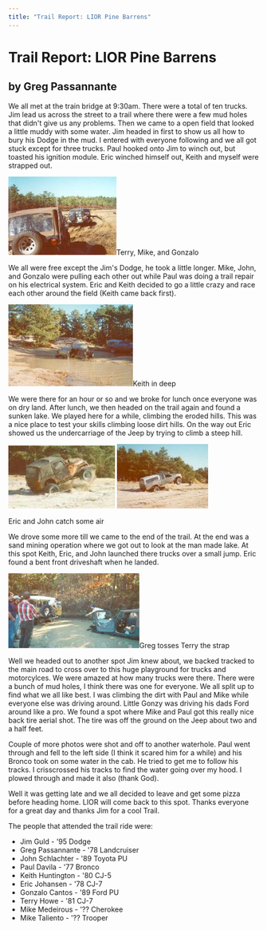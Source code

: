 ```yaml
---
title: "Trail Report: LIOR Pine Barrens"
---
```

# Trail Report: LIOR Pine Barrens

## by Greg Passannante

We all met at the train bridge at 9:30am. There were a total of ten trucks. Jim lead us across the street to a trail where there were a few mud holes that didn't give us any problems. Then we came to a open field that looked a little muddy with some water. Jim headed in first to show us all how to bury his Dodge in the mud. I entered with everyone following and we all got stuck except for three trucks. Paul hooked onto Jim to winch out, but toasted his ignition module. Eric winched himself out, Keith and myself were strapped out.

![](../../img/terry/trail/lior5.jpg "")Terry, Mike, and Gonzalo

We all were free except the Jim's Dodge, he took a little longer. Mike, John, and Gonzalo were pulling each other out while Paul was doing a trail repair on his electrical system. Eric and Keith decided to go a little crazy and race each other around the field (Keith came back first).

![](../../img/terry/trail/lior1.jpg "")Keith in deep

We were there for an hour or so and we broke for lunch once everyone was on dry land. After lunch, we then headed on the trail again and found a sunken lake. We played here for a while, climbing the eroded hills. This was a nice place to test your skills climbing loose dirt hills. On the way out Eric showed us the undercarriage of the Jeep by trying to climb a steep hill.

![](../../img/terry/trail/lior2.jpg "") ![](../../img/terry/trail/lior3.jpg "")

Eric and John catch some air

We drove some more till we came to the end of the trail. At the end was a sand mining operation where we got out to look at the man made lake. At this spot Keith, Eric, and John launched there trucks over a small jump. Eric found a bent front driveshaft when he landed.

![](../../img/terry/trail/lior6.jpg "")Greg tosses Terry the strap

Well we headed out to another spot Jim knew about, we backed tracked to the main road to cross over to this huge playground for trucks and motorcylces. We were amazed at how many trucks were there. There were a bunch of mud holes, I think there was one for everyone. We all split up to find what we all like best. I was climbing the dirt with Paul and Mike while everyone else was driving around. Little Gonzy was driving his dads Ford around like a pro. We found a spot where Mike and Paul got this really nice back tire aerial shot. The tire was off the ground on the Jeep about two and a half feet.

Couple of more photos were shot and off to another waterhole. Paul went through and fell to the left side (I think it scared him for a while) and his Bronco took on some water in the cab. He tried to get me to follow his tracks. I crisscrossed his tracks to find the water going over my hood. I plowed through and made it also (thank God).

Well it was getting late and we all decided to leave and get some pizza before heading home. LIOR will come back to this spot. Thanks everyone for a great day and thanks Jim for a cool Trail.

The people that attended the trail ride were:

  * Jim Guld - '95 Dodge
  * Greg Passannante - '78 Landcruiser
  * John Schlachter - '89 Toyota PU
  * Paul Davila - '77 Bronco
  * Keith Huntington - '80 CJ-5
  * Eric Johansen - '78 CJ-7
  * Gonzalo Cantos - '89 Ford PU
  * Terry Howe - '81 CJ-7
  * Mike Medeirous - '?? Cherokee
  * Mike Taliento - '?? Trooper